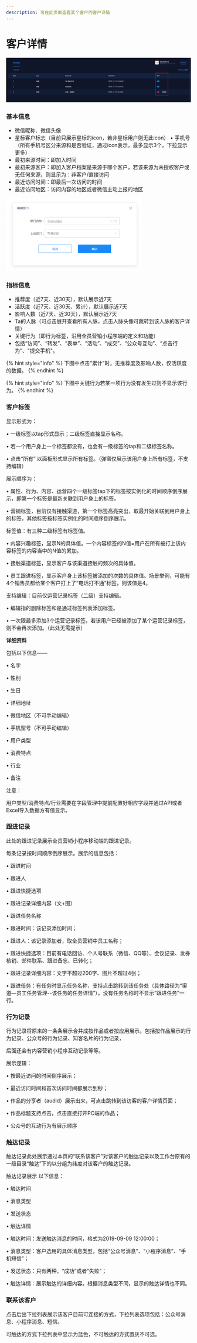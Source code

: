 ```yaml
---
description: 可在此页⾯查看某个客户的客户详情
---
```


# 客户详情

![](../.gitbook/assets/image%20%28170%29.png)

### **基本信息**

* 微信昵称、微信头像
* 星标客户标志（⽬前只展示星标的icon，若⾮星标⽤户则⽆此icon） • ⼿机号（所有⼿机号区分来源和是否验证，通过icon表示，最多显示3个，下拉显示更多）
* 最初来源时间：即加⼊时间
* 最初来源客户：即加⼊客户档案是来源于哪个客户，若该来源为未授权客户或无任何来源，则显示为：非客户/直接访问
* 最近访问时间：即最后一次访问的时间
* 最近访问地区：访问内容的地区或者微信主动上报的地区

![](../.gitbook/assets/image%20%286%29.png)

### **指标信息**

* 推荐度（近7天、近30天），默认展示近7天
*  活跃度（近7天、近30天、累计），默认展示近7天
*  影响⼈数（近7天、近30天），默认展示近7天
* Ta的⼈脉（可点击展开查看所有⼈脉，点击⼈脉头像可跳转到该⼈脉的客户详情）
* 关键⾏为（即⾏为标签，沿⽤全员营销⼩程序端的定义和功能）
* 包括“访问”、“转发”、“表单”、“活动”、“成交”、“公众号互动”、“点击⾏为”、"提交⼿机"。

{% hint style="info" %}
下图中点击“累计”时，⽆推荐度及影响⼈数，仅活跃度的数据。
{% endhint %}

{% hint style="info" %}
下图中关键⾏为若某⼀项⾏为没有发⽣过则不显示该⾏为。
{% endhint %}

### **客户标签**

显示形式为：

• ⼀级标签以tap形式显示；⼆级标签直接显示名称。

• 若⼀个⽤户身上⼀个标签都没有，也会有⼀级标签的tap和⼆级标签名称。

• 点击“所有” 以⾯板形式显示所有标签。（弹窗仅展示该⽤户身上所有标签，不⽀持编辑）

展示顺序为：

• 属性、⾏为、内容、运营四个⼀级标签tap下的标签按实例化的时间顺序倒序展示，即第⼀个标签是最新关联到⽤户身上的标签。

• 营销标签，⽬前仅有接触渠道，第⼀个标签⾼亮突出，取最开始关联到⽤户身上的标签，其他标签按标签实例化的时间顺序倒序展示。

标签值：有三种⼆级标签有标签值。

• 内容兴趣标签，显示N的具体值。⼀个内容标签的N值=⽤户在所有被打上该内容标签的内容当中的N值的累加。

• 接触渠道标签，显示客户与该渠道接触的频次的具体值。

• 员⼯跟进标签，显示客户身上该标签被添加的次数的具体值。场景举例，可能有4个销售员都给某个客户打上了“电话打不通”标签，则该值是4。

⽀持编辑：⽬前仅运营记录标签（⼆级）⽀持编辑。

• 编辑指的删除标签和是通过标签列表添加标签。

• ⼀次限最多添加3个运营记录标签。若该⽤户已经被添加了某个运营记录标签，则不会再次添加。（此处⽆需提示）

**详细资料**

包括以下信息——

• 名字

• 性别

• 生日

• 详细地址

• 微信地区（不可⼿动编辑）

• ⼿机型号（不可⼿动编辑）

• ⽤户类型

• 消费特点

• 行业

• 备注

注意：

⽤户类型/消费特点/⾏业需要在字段管理中提前配置好相应字段并通过API或者Excel导⼊数据⽅有值显示。

### **跟进记录**

此处的跟进记录展示全员营销⼩程序移动端的跟进记录。

每条记录按时间顺序倒序展示。展示的信息包括：

• 跟进时间

• 跟进⼈

• 跟进快捷选项

• 跟进记录详细内容（⽂+图）

• 跟进任务名称

• 跟进时间：该记录添加时间；

• 跟进⼈：该记录添加者，取全员营销中员⼯名称；

• 跟进快捷选项：⽬前有电话回访、个⼈号联系（微信、QQ等）、会议记录、发券核销、邮件联系、跟进备忘、已转化；

• 跟进记录详细内容：⽂字不超过200字、图⽚不超过4张；

• 跟进任务：有任务时显示任务名称，⽀持点击跳转到该任务处（具体路径为“渠道—员⼯任务管理--该任务的任务详情”）。没有任务名称时不显示“跟进任务”⼀⾏。

### **行为记录**

⾏为记录将原来的⼀条条展示合并成按作品或者按应⽤展示。包括按作品展示的⾏为记录、公众号的⾏为记录、知客名⽚的⾏为记录，

后⾯还会有内容营销⼩程序互动记录等等。

展示逻辑：

• 按最近访问的时间倒序展示；

• 最近访问时间和⾸次访问时间都展示到秒；

• 作品的分享者（audid）展示出来，可点击跳转到该访客的客户详情⻚⾯；

• 作品标题⽀持点击，点击直接打开PC端的作品；

• 公众号的互动⾏为有展示顺序

### **触达记录**

触达记录此处展示通过本⻚的“联系该客户”对该客户的触达记录以及⼯作台原有的⼀级⽬录“触达”下的以分组为纬度对该客户的触达记录。

触达记录展示 以下信息：

• 触达时间

• 消息类型

• 发送状态

• 触达详情

• 触达时间：发送触达消息的时间，格式为2019-09-09 12:00:00；

• 消息类型：客户选⽤的具体消息类型，包括“公众号消息”、“⼩程序消息”、“⼿机短信”；

• 发送状态：只有两种，“成功”或者“失败”；

• 触达详情：展示触达的详细内容。根据消息类型不同，显示的触达详情也不同。

### **联系该客户**

点击后出下拉列表展示该客户⽬前可连接的⽅式，下拉列表选项包括：公众号消息、⼩程序消息、短信。

可触达的⽅式下拉列表中显示为蓝⾊，不可触达的⽅式置灰不可选。

